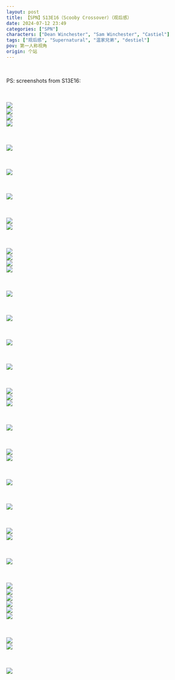 ```yaml
---
layout: post
title: 【SPN】S13E16（Scooby Crossover）（观后感）
date: 2024-07-12 23:49
categories: ["SPN"]
characters: ["Dean Winchester", "Sam Winchester", "Castiel"]
tags: ["观后感", "Supernatural", "温家兄弟", "destiel"]
pov: 第一人称视角
origin: 个站
---
```


<br>

PS: screenshots from S13E16:

<br><br>
![](https://github.com/junesirius/junesirius.github.io/tree/master/assets/images/SPN/S13/2024-07-12-SPN-1316-1.jpg)
<br>
![](https://github.com/junesirius/junesirius.github.io/tree/master/assets/images/SPN/S13/2024-07-12-SPN-1316-2.jpg)
<br>
![](https://github.com/junesirius/junesirius.github.io/tree/master/assets/images/SPN/S13/2024-07-12-SPN-1316-3.jpg)
<br>
![](https://github.com/junesirius/junesirius.github.io/tree/master/assets/images/SPN/S13/2024-07-12-SPN-1316-4.jpg)
<br>

<br><br>
![](https://github.com/junesirius/junesirius.github.io/tree/master/assets/images/SPN/S13/2024-07-12-SPN-1316-5.jpg)
<br>

<br><br>
![](https://github.com/junesirius/junesirius.github.io/tree/master/assets/images/SPN/S13/2024-07-12-SPN-1316-6.jpg)
<br>

<br><br>
![](https://github.com/junesirius/junesirius.github.io/tree/master/assets/images/SPN/S13/2024-07-12-SPN-1316-7.jpg)
<br>

<br><br>
![](https://github.com/junesirius/junesirius.github.io/tree/master/assets/images/SPN/S13/2024-07-12-SPN-1316-8.jpg)
<br>
![](https://github.com/junesirius/junesirius.github.io/tree/master/assets/images/SPN/S13/2024-07-12-SPN-1316-9.jpg)
<br>

<br><br>
![](https://github.com/junesirius/junesirius.github.io/tree/master/assets/images/SPN/S13/2024-07-12-SPN-1316-10.jpg)
<br>
![](https://github.com/junesirius/junesirius.github.io/tree/master/assets/images/SPN/S13/2024-07-12-SPN-1316-11.jpg)
<br>
![](https://github.com/junesirius/junesirius.github.io/tree/master/assets/images/SPN/S13/2024-07-12-SPN-1316-12.jpg)
<br>
![](https://github.com/junesirius/junesirius.github.io/tree/master/assets/images/SPN/S13/2024-07-12-SPN-1316-13.jpg)
<br>

<br><br>
![](https://github.com/junesirius/junesirius.github.io/tree/master/assets/images/SPN/S13/2024-07-12-SPN-1316-14.jpg)
<br>

<br><br>
![](https://github.com/junesirius/junesirius.github.io/tree/master/assets/images/SPN/S13/2024-07-12-SPN-1316-15.jpg)
<br>

<br><br>
![](https://github.com/junesirius/junesirius.github.io/tree/master/assets/images/SPN/S13/2024-07-12-SPN-1316-16.jpg)
<br>

<br><br>
![](https://github.com/junesirius/junesirius.github.io/tree/master/assets/images/SPN/S13/2024-07-12-SPN-1316-17.jpg)
<br>

<br><br>
![](https://github.com/junesirius/junesirius.github.io/tree/master/assets/images/SPN/S13/2024-07-12-SPN-1316-18.jpg)
<br>
![](https://github.com/junesirius/junesirius.github.io/tree/master/assets/images/SPN/S13/2024-07-12-SPN-1316-19.jpg)
<br>
![](https://github.com/junesirius/junesirius.github.io/tree/master/assets/images/SPN/S13/2024-07-12-SPN-1316-20.jpg)
<br>

<br><br>
![](https://github.com/junesirius/junesirius.github.io/tree/master/assets/images/SPN/S13/2024-07-12-SPN-1316-21.jpg)
<br>

<br><br>
![](https://github.com/junesirius/junesirius.github.io/tree/master/assets/images/SPN/S13/2024-07-12-SPN-1316-22.jpg)
<br>
![](https://github.com/junesirius/junesirius.github.io/tree/master/assets/images/SPN/S13/2024-07-12-SPN-1316-23.jpg)
<br>

<br><br>
![](https://github.com/junesirius/junesirius.github.io/tree/master/assets/images/SPN/S13/2024-07-12-SPN-1316-24.jpg)
<br>

<br><br>
![](https://github.com/junesirius/junesirius.github.io/tree/master/assets/images/SPN/S13/2024-07-12-SPN-1316-25.jpg)
<br>

<br><br>
![](https://github.com/junesirius/junesirius.github.io/tree/master/assets/images/SPN/S13/2024-07-12-SPN-1316-26.jpg)
<br>
![](https://github.com/junesirius/junesirius.github.io/tree/master/assets/images/SPN/S13/2024-07-12-SPN-1316-27.jpg)
<br>

<br><br>
![](https://github.com/junesirius/junesirius.github.io/tree/master/assets/images/SPN/S13/2024-07-12-SPN-1316-28.jpg)
<br>

<br><br>
![](https://github.com/junesirius/junesirius.github.io/tree/master/assets/images/SPN/S13/2024-07-12-SPN-1316-29.jpg)
<br>
![](https://github.com/junesirius/junesirius.github.io/tree/master/assets/images/SPN/S13/2024-07-12-SPN-1316-30.jpg)
<br>
![](https://github.com/junesirius/junesirius.github.io/tree/master/assets/images/SPN/S13/2024-07-12-SPN-1316-31.jpg)
<br>
![](https://github.com/junesirius/junesirius.github.io/tree/master/assets/images/SPN/S13/2024-07-12-SPN-1316-32.jpg)
<br>
![](https://github.com/junesirius/junesirius.github.io/tree/master/assets/images/SPN/S13/2024-07-12-SPN-1316-33.jpg)
<br>
![](https://github.com/junesirius/junesirius.github.io/tree/master/assets/images/SPN/S13/2024-07-12-SPN-1316-34.jpg)
<br>

<br><br>
![](https://github.com/junesirius/junesirius.github.io/tree/master/assets/images/SPN/S13/2024-07-12-SPN-1316-35.jpg)
<br>
![](https://github.com/junesirius/junesirius.github.io/tree/master/assets/images/SPN/S13/2024-07-12-SPN-1316-36.jpg)
<br>

<br><br>
![](https://github.com/junesirius/junesirius.github.io/tree/master/assets/images/SPN/S13/2024-07-12-SPN-1316-37.jpg)
<br>
